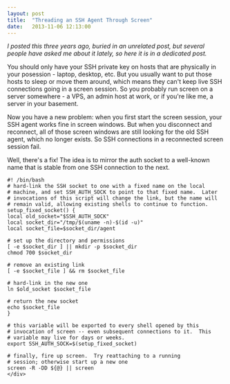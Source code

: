 ```yaml
---
layout: post
title:  "Threading an SSH Agent Through Screen"
date:   2013-11-06 12:13:00
---
```



_I
 posted this three years ago, buried in an unrelated post, but several
people have asked me about it lately, so here it is in a dedicated post._

You
should only have your SSH private key on hosts that are physically in
your posession - laptop, desktop, etc.  But you usually want to put
those hosts to sleep or move them around, which means they can't keep
live SSH connections going in a screen session.  So you probably run
screen on a server somewhere - a VPS, an admin host at work, or if
you're like me, a server in your basement.

Now
you have a new problem: when you first start the screen session, your
SSH agent works fine in screen windows.  But when you disconnect and
reconnect, all of those screen windows are still looking for the old SSH
 agent, which no longer exists.  So SSH connections in a reconnected
screen session fail.

Well,
 there's a fix!  The idea is to mirror the auth socket to a well-known
name that is stable from one SSH connection to the next.

    #! /bin/bash
    # hard-link the SSH socket to one with a fixed name on the local
    # machine, and set SSH_AUTH_SOCK to point to that fixed name.  Later
    # invocations of this script will change the link, but the name will
    # remain valid, allowing existing shells to continue to function.
    setup_fixed_socket() {
    local old_socket="$SSH_AUTH_SOCK"
    local socket_dir="/tmp/$(uname -n)-$(id -u)"
    local socket_file=$socket_dir/agent

    # set up the directory and permissions
    [ -e $socket_dir ] || mkdir -p $socket_dir
    chmod 700 $socket_dir

    # remove an existing link
    [ -e $socket_file ] && rm $socket_file

    # hard-link in the new one
    ln $old_socket $socket_file

    # return the new socket
    echo $socket_file
    }

    # this variable will be exported to every shell opened by this
    # invocation of screen -- even subsequent connections to it.  This
    # variable may live for days or weeks.
    export SSH_AUTH_SOCK=$(setup_fixed_socket)

    # finally, fire up screen.  Try reattaching to a running
    # session; otherwise start up a new one
    screen -R -DD ${@} || screen
    </div>
  </body>
</html>
